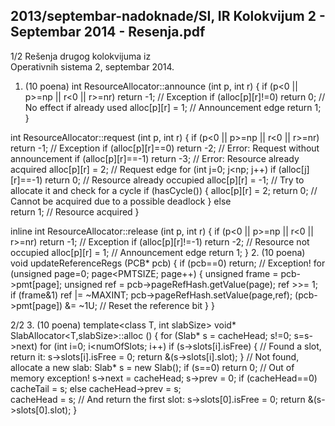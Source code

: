 2013/septembar-nadoknade/SI, IR Kolokvijum 2 - Septembar 2014 - Resenja.pdf
--------------------------------------------------------------------------------


1/2 
Rešenja drugog kolokvijuma iz  
Operativnih sistema 2, septembar 2014. 
1. (10 poena) 
int ResourceAllocator::announce (int p, int r) { 
  if (p<0 || p>=np || r<0 || r>=nr) return -1; // Exception 
  if (alloc[p][r]!=0) return 0; // No effect if already used 
  alloc[p][r] = 1;  // Announcement edge 
  return 1; 
} 
 
int ResourceAllocator::request (int p, int r) { 
  if (p<0 || p>=np || r<0 || r>=nr) return -1; // Exception 
  if (alloc[p][r]==0) return -2; // Error: Request without announcement 
  if (alloc[p][r]==-1) return -3; // Error: Resource already acquired 
  alloc[p][r] = 2;  // Request edge 
  for (int j=0; j<np; j++) 
    if (alloc[j][r]==-1) return 0;  // Resource already occupied 
  alloc[p][r] = -1; // Try to allocate it and check for a cycle 
  if (hasCycle()) { 
    alloc[p][r] = 2; 
    return 0;  // Cannot be acquired due to a possible deadlock 
  } else  
    return 1;  // Resource acquired 
} 
 
inline int ResourceAllocator::release (int p, int r) { 
  if (p<0 || p>=np || r<0 || r>=nr) return -1; // Exception 
  if (alloc[p][r]!=-1) return -2; // Resource not occupied 
  alloc[p][r] = 1;  // Announcement edge 
  return 1; 
} 
2. (10 poena)  
void updateReferenceRegs (PCB* pcb) { 
  if (pcb==0) return; // Exception! 
  for (unsigned page=0; page<PMTSIZE; page++) { 
    unsigned frame = pcb->pmt[page]; 
    unsigned ref = pcb->pageRefHash.getValue(page); 
    ref >>= 1; 
    if (frame&1) ref |= ~MAXINT; 
    pcb->pageRefHash.setValue(page,ref); 
    (pcb->pmt[page]) &= ~1U;  // Reset the reference bit 
  } 
} 

2/2 
3. (10 poena) 
template<class T, int slabSize> 
void* SlabAllocator<T,slabSize>::alloc () { 
  for (Slab* s = cacheHead; s!=0; s=s->next) 
    for (int i=0; i<numOfSlots; i++) 
      if (s->slots[i].isFree) { 
        // Found a slot, return it: 
        s->slots[i].isFree = 0; 
        return &(s->slots[i].slot); 
      } 
  // Not found, allocate a new slab: 
  Slab* s = new Slab(); 
  if (s==0) return 0; // Out of memory exception! 
  s->next = cacheHead; 
  s->prev = 0; 
  if (cacheHead==0) 
    cacheTail = s; 
  else 
    cacheHead->prev = s;    
  cacheHead = s; 
  // And return the first slot: 
  s->slots[0].isFree = 0; 
  return &(s->slots[0].slot); 
} 
 